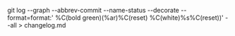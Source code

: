 git log --graph --abbrev-commit --name-status --decorate --format=format:' %C(bold green)(%ar)%C(reset) %C(white)%s%C(reset))' --all > changelog.md                          